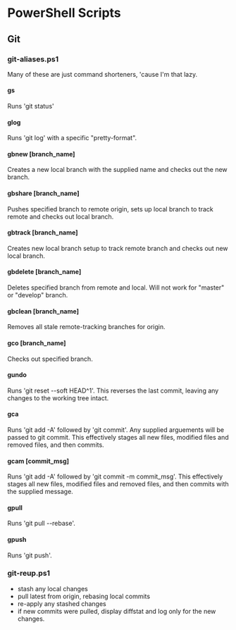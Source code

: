 # PowerShell Scripts

## Git

### git-aliases.ps1
Many of these are just command shorteners, 'cause I'm that lazy.

#### gs
Runs 'git status'

#### glog
Runs 'git log' with a specific "pretty-format".

#### gbnew [branch_name]
Creates a new local branch with the supplied name and checks out the new branch.

#### gbshare [branch_name]
Pushes specified branch to remote origin, sets up local branch to track remote and checks out local branch.

#### gbtrack [branch_name]
Creates new local branch setup to track remote branch and checks out new local branch.

#### gbdelete [branch_name]
Deletes specified branch from remote and local. Will not work for "master" or "develop" branch.

#### gbclean [branch_name]
Removes all stale remote-tracking branches for origin.

#### gco [branch_name]
Checks out specified branch.

#### gundo
Runs 'git reset --soft HEAD^1'. This reverses the last commit, leaving any changes to the working tree intact.

#### gca
Runs 'git add -A' followed by 'git commit'. Any supplied arguements will be passed to git commit.
This effectively stages all new files, modified files and removed files, and then commits.

#### gcam [commit_msg]
Runs 'git add -A' followed by 'git commit -m commit_msg'.
This effectively stages all new files, modified files and removed files, and then commits with the supplied message.

#### gpull
Runs 'git pull --rebase'.

#### gpush
Runs 'git push'.

### git-reup.ps1
* stash any local changes
* pull latest from origin, rebasing local commits
* re-apply any stashed changes
* if new commits were pulled, display diffstat and log only for the new changes.
